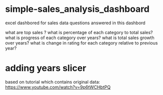 # simple-sales_analysis_dashboard
excel dashbored for sales data
questions answered in this dashbord

what are top sales ?
what is percentage of each category to total sales?
what is progress of each category over years?
what is total sales growth over years?
what is change in rating for each category relative to previous year?

# adding years slicer

based on tutorial which contains original data:
https://www.youtube.com/watch?v=9p6tWCHbtPQ
